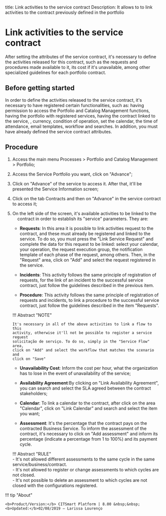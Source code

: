 title: Link activities to the service contract
Description: It allows to to link activities to the contract previously defined in the portfolio
# Link activities to the service contract

After setting the attributes of the service contract, it's necessary to define the activities released for this contract, such as the requests and procedures made available to it, its cost if it's unavailable, among other specialized guidelines for each portfolio contract.

Before getting started
----------------

In order to define the activities released to the service contract, it's necessary to
have registered certain functionalities, such as: having permission to access the
Portfolio and Catalog Management functions, having the portfolio with registered services,
having the contract linked to the service, , currency, condition of operation, set
the calendar, the time of attendance, email templates, workflow and searches.
In addition, you must have already defined the service contract attributes.

Procedure
------------

1.  Access the main menu Processes \>
    Portfolio and Catalog Management \> Portfolio;

2.  Access the Service Portfolio you want, click on "Advance";

3.  Click on "Advance" of the service to access it. After that, it'll be presented
    the Service Information screen;

4.  Click on the tab Contracts and then on "Advance" in the service contract to access it;

5.  On the left side of the screen, it's available activities to be linked to the
    contract in order to establish its "service" parameters. They are:

    -  **Requests**: In this area it is possible to link activities 
         request to the contract, and these must already be registered and 
         linked to the service. To do so, you must press the 
         "Link Service Request" and complete the data for this 
         request to be linked: select your calendar, your 
         operation, the request execution group, the notification template of 
         each phase of the request, among others. Then, in the "Request" area, 
         click on "Add" and select the request registered in the service.  

    -  **Incidents**: This activity follows the same principle of registration of 
         requests, for the link of an incident to the successful service contract, 
         just follow the guidelines described in the previous item.  

    -  **Procedure**: This activity follows the same principle of registration of 
         requests and incidents, to link a procedure to the successful service contract, 
         just follow the guidelines described in the item "Requests".  

    !!! Abstract "NOTE"

        It's necessary in all of the above activities to link a flow to this 
        activity, otherwise it'll not be possible to register a service request
        solicitação de serviço. To do so, simply in the "Service Flow" area,
        click on "Add" and select the workflow that matches the scenario and 
        click on "Save"  

     -  **Unavailability Cost**: Inform the cost per hour, what the organization 
          has to lose in the event of unavailability of the service;
    
    -  **Availability Agreement**:By clicking on "Link Availability Agreement", you can 
         search and select the SLA agreed between the contract stakeholders;
    
    -  **Calendar**: To link a calendar to the contract, after click on the area "Calendar", 
         click on "Link Calendar" and search and select the item you want;

    -  **Assessment**: It's the percentage that the contract pays on the contracted Business 
         Service. To inform the assessment of the contract, it's necessary to click on "Add 
         assessment" and inform its percentage (indicate a percentage from 1 to 100%) and its 
         payment cycle.

    !!! Abstract "RULE"  
        - It's not allowed different assessments to the same cycle in the same 
        service/business/contract.  
        - It's not allowed to register or change assessments to which cycles are not closed.  
        - It's not possible to delete an assessment to which cycles are not closed with the
        configurations registered.  
       
!!! tip "About"

    <b>Product/Version:</b> CITSmart Platform | 8.00 &nbsp;&nbsp;
    <b>Updated:</b>02/08/2019 – Larissa Lourenço

